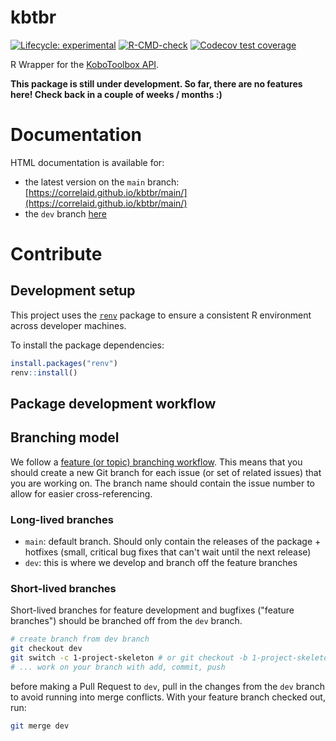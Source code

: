 # kbtbr 
<!-- badges: start -->
[![Lifecycle: experimental](https://img.shields.io/badge/lifecycle-experimental-orange.svg)](https://lifecycle.r-lib.org/articles/stages.html#experimental)
[![R-CMD-check](https://github.com/CorrelAid/kbtbr/workflows/R-CMD-check/badge.svg)](https://github.com/CorrelAid/kbtbr/actions)
[![Codecov test coverage](https://codecov.io/gh/CorrelAid/kbtbr/branch/main/graph/badge.svg)](https://codecov.io/gh/CorrelAid/kbtbr?branch=main)
<!-- badges: end -->

R Wrapper for the [KoboToolbox API](https://support.kobotoolbox.org/api.html).


**This package is still under development. So far, there are no features here! Check back in a couple of weeks / months :)**
# Documentation
HTML documentation is available for:

- the latest version on the `main` branch: [https://correlaid.github.io/kbtbr/main/](https://correlaid.github.io/kbtbr/main/)
- the `dev` branch [here](https://correlaid.github.io/kbtbr/dev/)

# Contribute
## Development setup
This project uses the [`renv`](https://rstudio.github.io/renv/) package to ensure a consistent R environment across developer machines. 

To install the package dependencies:

```r
install.packages("renv")
renv::install()
```
## Package development workflow

## Branching model
We follow a [feature (or topic) branching workflow](https://git-scm.com/book/en/v2/Git-Branching-Branching-Workflows). This means that you should create a new Git branch for each issue (or set of related issues) that you are working on. The branch name should contain the issue number to allow for easier cross-referencing.

### Long-lived branches

- `main`: default branch. Should only contain the releases of the package + hotfixes (small, critical bug fixes that can't wait until the next release)
- `dev`: this is where we develop and branch off the feature branches

### Short-lived branches
Short-lived branches for feature development and bugfixes ("feature branches") should be branched off from the `dev` branch. 

```bash
# create branch from dev branch
git checkout dev 
git switch -c 1-project-skeleton # or git checkout -b 1-project-skeleton
# ... work on your branch with add, commit, push 
```

before making a Pull Request to `dev`, pull in the changes from the `dev` branch to avoid running into merge conflicts. With your feature branch checked out, run: 

```bash
git merge dev 
```

